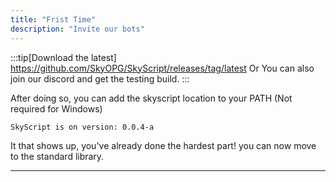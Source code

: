 ```yaml
---
title: "Frist Time"
description: "Invite our bots"
---
```

:::tip[Download the latest]
 https://github.com/SkyOPG/SkyScript/releases/tag/latest
 Or You can also join our discord and get the testing build.
:::

After doing so, you can add the skyscript location to your PATH (Not required for Windows)

```SH C:\Users\Sky>ss -v
SkyScript is on version: 0.0.4-a
 ```
It that shows up, you've already done the hardest part! you can now move to the standard library.

---

